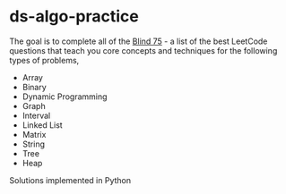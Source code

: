 # ds-algo-practice

The goal is to complete all of the [Blind 75](https://www.teamblind.com/post/New-Year-Gift---Curated-List-of-Top-75-LeetCode-Questions-to-Save-Your-Time-OaM1orEU) - a list of the best LeetCode questions that teach you core concepts and techniques for the following types of problems,
- Array
- Binary
- Dynamic Programming
- Graph
- Interval
- Linked List
- Matrix
- String
- Tree
- Heap

Solutions implemented in Python

